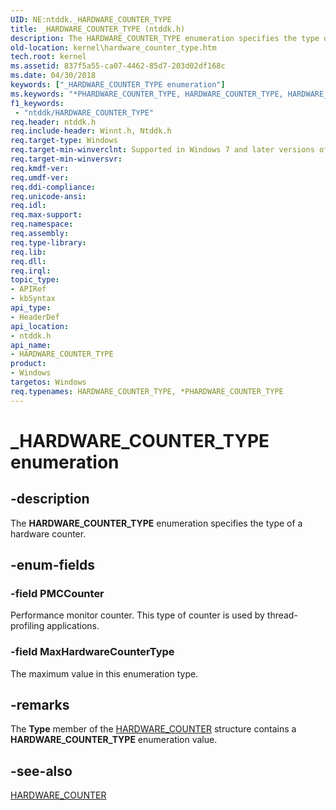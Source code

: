 ```yaml
---
UID: NE:ntddk._HARDWARE_COUNTER_TYPE
title: _HARDWARE_COUNTER_TYPE (ntddk.h)
description: The HARDWARE_COUNTER_TYPE enumeration specifies the type of a hardware counter.
old-location: kernel\hardware_counter_type.htm
tech.root: kernel
ms.assetid: 837f5a55-ca07-4462-85d7-203d02df168c
ms.date: 04/30/2018
keywords: ["_HARDWARE_COUNTER_TYPE enumeration"]
ms.keywords: "*PHARDWARE_COUNTER_TYPE, HARDWARE_COUNTER_TYPE, HARDWARE_COUNTER_TYPE enumeration [Kernel-Mode Driver Architecture], MaxHardwareCounterType, PHARDWARE_COUNTER_TYPE, PHARDWARE_COUNTER_TYPE enumeration pointer [Kernel-Mode Driver Architecture], PMCCounter, _HARDWARE_COUNTER_TYPE, kernel.hardware_counter_type, ntddk/HARDWARE_COUNTER_TYPE, ntddk/MaxHardwareCounterType, ntddk/PHARDWARE_COUNTER_TYPE, ntddk/PMCCounter, sysenum_861db9b8-cd2d-4cfe-ae99-5c292f28c420.xml"
f1_keywords:
 - "ntddk/HARDWARE_COUNTER_TYPE"
req.header: ntddk.h
req.include-header: Winnt.h, Ntddk.h
req.target-type: Windows
req.target-min-winverclnt: Supported in Windows 7 and later versions of Windows.
req.target-min-winversvr: 
req.kmdf-ver: 
req.umdf-ver: 
req.ddi-compliance: 
req.unicode-ansi: 
req.idl: 
req.max-support: 
req.namespace: 
req.assembly: 
req.type-library: 
req.lib: 
req.dll: 
req.irql: 
topic_type:
- APIRef
- kbSyntax
api_type:
- HeaderDef
api_location:
- ntddk.h
api_name:
- HARDWARE_COUNTER_TYPE
product:
- Windows
targetos: Windows
req.typenames: HARDWARE_COUNTER_TYPE, *PHARDWARE_COUNTER_TYPE
---
```


# _HARDWARE_COUNTER_TYPE enumeration


## -description


The <b>HARDWARE_COUNTER_TYPE</b> enumeration specifies the type of a hardware counter.


## -enum-fields




### -field PMCCounter

Performance monitor counter. This type of counter is used by thread-profiling applications. 


### -field MaxHardwareCounterType

The maximum value in this enumeration type.


## -remarks



The <b>Type</b> member of the <a href="https://docs.microsoft.com/windows-hardware/drivers/ddi/ntddk/ns-ntddk-_hardware_counter">HARDWARE_COUNTER</a> structure contains a <b>HARDWARE_COUNTER_TYPE</b> enumeration value. 




## -see-also




<a href="https://docs.microsoft.com/windows-hardware/drivers/ddi/ntddk/ns-ntddk-_hardware_counter">HARDWARE_COUNTER</a>
 

 

